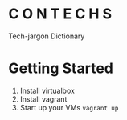 # C O N T E C H S
Tech-jargon Dictionary

# Getting Started
1. Install virtualbox
2. Install vagrant
3. Start up your VMs `vagrant up`
